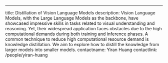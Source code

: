 ---
title: Distillation of Vision Language Models
description: Vision Language Models, with the Large Language Models as the backbone, have showcased impressive skills in tasks related to visual understanding and reasoning.  Yet, their widespread application faces obstacles due to the high computational demands during both training and inference phases.  A common technique to reduce high computational resource demand is knowledge distillation. We aim to explore how to distill the knowledge from larger models into smaller models.
contactname: Yiran Huang
contactlink: /people/yiran-huang